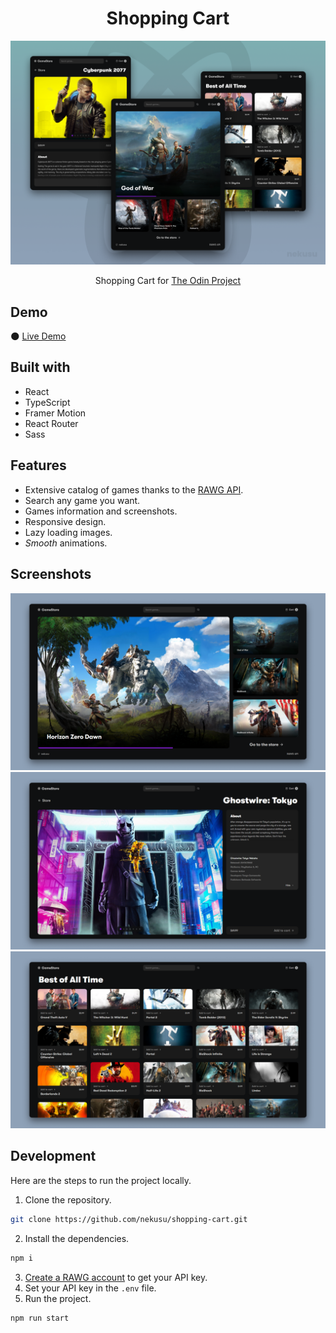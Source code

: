 <h1 align="center">Shopping Cart</h1>

![](/assets/presentation.png)

<p align="center">
  Shopping Cart for <a href="https://www.theodinproject.com/">The Odin Project</a>
</p>

## Demo

🌑 [Live Demo](https://nekusu.github.io/shopping-cart/)

## Built with

- React
- TypeScript
- Framer Motion
- React Router
- Sass

## Features

- Extensive catalog of games thanks to the [RAWG API](https://rawg.io/apidocs).
- Search any game you want.
- Games information and screenshots.
- Responsive design.
- Lazy loading images.
- _Smooth_ animations.

## Screenshots

![](/assets/screenshot-0.png)
![](/assets/screenshot-1.png)
![](/assets/screenshot-2.png)

## Development

Here are the steps to run the project locally.

1. Clone the repository.

```sh
git clone https://github.com/nekusu/shopping-cart.git
```

2. Install the dependencies.

```sh
npm i
```

3. [Create a RAWG account](https://rawg.io/apidocs) to get your API key.
4. Set your API key in the `.env` file.
5. Run the project.

```sh
npm run start
```
